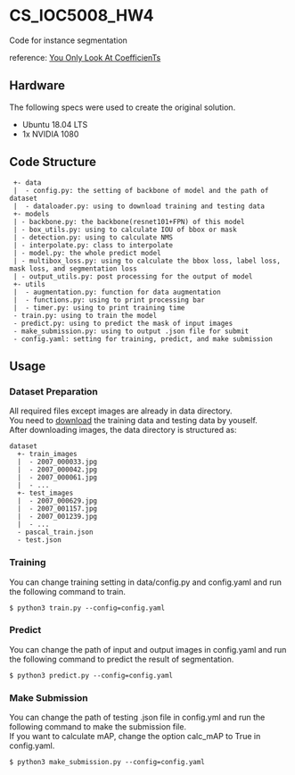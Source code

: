 # CS_IOC5008_HW4
Code for instance segmentation

reference: [You Only Look At CoefficienTs](https://github.com/dbolya/yolact)

## Hardware
The following specs were used to create the original solution.
- Ubuntu 18.04 LTS
- 1x NVIDIA 1080 


## Code Structure
```
 +- data
 |  - config.py: the setting of backbone of model and the path of dataset
 |  - dataloader.py: using to download training and testing data
 +- models
 | - backbone.py: the backbone(resnet101+FPN) of this model
 | - box_utils.py: using to calculate IOU of bbox or mask
 | - detection.py: using to calculate NMS
 | - interpolate.py: class to interpolate
 | - model.py: the whole predict model
 | - multibox_loss.py: using to calculate the bbox loss, label loss, mask loss, and segmentation loss
 | - output_utils.py: post processing for the output of model
 +- utils
 |  - augmentation.py: function for data augmentation
 |  - functions.py: using to print processing bar
 |  - timer.py: using to print training time
 - train.py: using to train the model
 - predict.py: using to predict the mask of input images
 - make_submission.py: using to output .json file for submit
 - config.yaml: setting for training, predict, and make submission
```

## Usage

### Dataset Preparation
All required files except images are already in data directory. <br>
You need to [download](https://drive.google.com/drive/folders/1fGg03EdBAxjFumGHHNhMrz2sMLLH04FK) the training data and testing data by youself.<br>
After downloading images, the data directory is structured as:
```
dataset
  +- train_images
  |  - 2007_000033.jpg
  |  - 2007_000042.jpg
  |  - 2007_000061.jpg
  |  - ...
  +- test_images
  |  - 2007_000629.jpg
  |  - 2007_001157.jpg
  |  - 2007_001239.jpg
  |  - ...
  - pascal_train.json
  - test.json
```

### Training
You can change training setting in data/config.py and config.yaml and run the following command to train.
```
$ python3 train.py --config=config.yaml
```


### Predict
You can change the path of input and output images in config.yaml and run the following command to predict the result of segmentation.
```
$ python3 predict.py --config=config.yaml
```

### Make Submission
You can change the path of testing .json file in config.yml and run the following command to make the submission file. <br>
If you want to calculate mAP, change the option calc_mAP to True in config.yaml.
```
$ python3 make_submission.py --config=config.yaml
```

